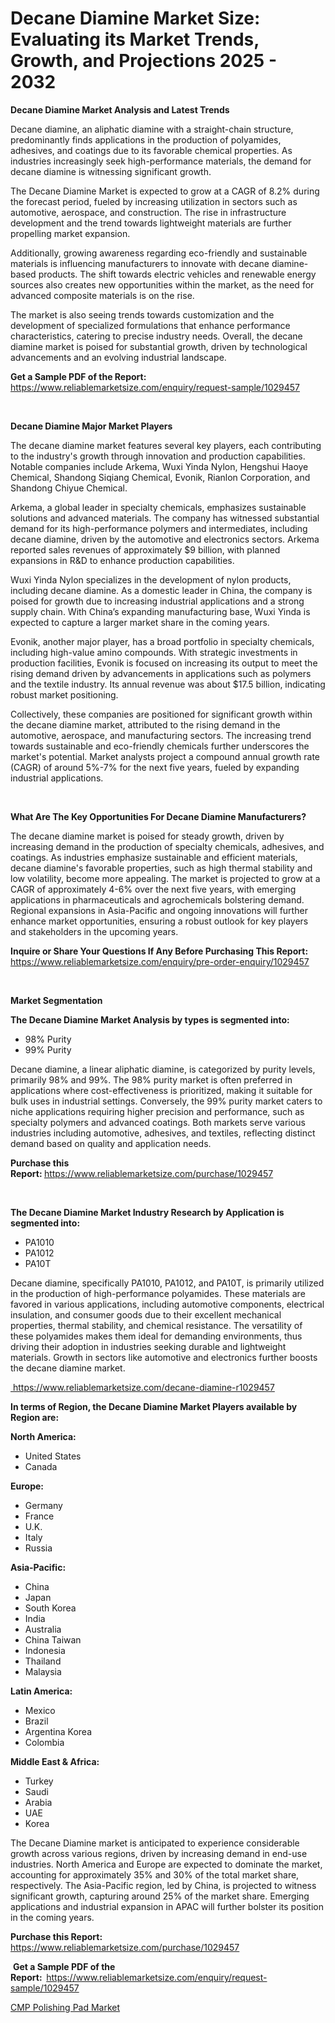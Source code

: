<p><h1>Decane Diamine Market Size: Evaluating its Market Trends, Growth, and Projections 2025 - 2032</h1></p><p><strong>Decane Diamine Market Analysis and Latest Trends</strong></p>
<p><p>Decane diamine, an aliphatic diamine with a straight-chain structure, predominantly finds applications in the production of polyamides, adhesives, and coatings due to its favorable chemical properties. As industries increasingly seek high-performance materials, the demand for decane diamine is witnessing significant growth. </p><p>The Decane Diamine Market is expected to grow at a CAGR of 8.2% during the forecast period, fueled by increasing utilization in sectors such as automotive, aerospace, and construction. The rise in infrastructure development and the trend towards lightweight materials are further propelling market expansion.</p><p>Additionally, growing awareness regarding eco-friendly and sustainable materials is influencing manufacturers to innovate with decane diamine-based products. The shift towards electric vehicles and renewable energy sources also creates new opportunities within the market, as the need for advanced composite materials is on the rise. </p><p>The market is also seeing trends towards customization and the development of specialized formulations that enhance performance characteristics, catering to precise industry needs. Overall, the decane diamine market is poised for substantial growth, driven by technological advancements and an evolving industrial landscape.</p></p>
<p><strong>Get a Sample PDF of the Report:&nbsp;</strong> <a href="https://www.reliablemarketsize.com/enquiry/request-sample/1029457?utm_campaign=3045&utm_medium=2&utm_source=Github&utm_content=ia&utm_term=21032025&utm_id=decane-diamine">https://www.reliablemarketsize.com/enquiry/request-sample/1029457</a></p>
<p>&nbsp;</p>
<p><strong>Decane Diamine Major Market Players</strong></p>
<p><p>The decane diamine market features several key players, each contributing to the industry's growth through innovation and production capabilities. Notable companies include Arkema, Wuxi Yinda Nylon, Hengshui Haoye Chemical, Shandong Siqiang Chemical, Evonik, Rianlon Corporation, and Shandong Chiyue Chemical.</p><p>Arkema, a global leader in specialty chemicals, emphasizes sustainable solutions and advanced materials. The company has witnessed substantial demand for its high-performance polymers and intermediates, including decane diamine, driven by the automotive and electronics sectors. Arkema reported sales revenues of approximately $9 billion, with planned expansions in R&D to enhance production capabilities.</p><p>Wuxi Yinda Nylon specializes in the development of nylon products, including decane diamine. As a domestic leader in China, the company is poised for growth due to increasing industrial applications and a strong supply chain. With China’s expanding manufacturing base, Wuxi Yinda is expected to capture a larger market share in the coming years.</p><p>Evonik, another major player, has a broad portfolio in specialty chemicals, including high-value amino compounds. With strategic investments in production facilities, Evonik is focused on increasing its output to meet the rising demand driven by advancements in applications such as polymers and the textile industry. Its annual revenue was about $17.5 billion, indicating robust market positioning.</p><p>Collectively, these companies are positioned for significant growth within the decane diamine market, attributed to the rising demand in the automotive, aerospace, and manufacturing sectors. The increasing trend towards sustainable and eco-friendly chemicals further underscores the market's potential. Market analysts project a compound annual growth rate (CAGR) of around 5%-7% for the next five years, fueled by expanding industrial applications.</p></p>
<p>&nbsp;</p>
<p><strong>What Are The Key Opportunities For Decane Diamine Manufacturers?</strong></p>
<p><p>The decane diamine market is poised for steady growth, driven by increasing demand in the production of specialty chemicals, adhesives, and coatings. As industries emphasize sustainable and efficient materials, decane diamine's favorable properties, such as high thermal stability and low volatility, become more appealing. The market is projected to grow at a CAGR of approximately 4-6% over the next five years, with emerging applications in pharmaceuticals and agrochemicals bolstering demand. Regional expansions in Asia-Pacific and ongoing innovations will further enhance market opportunities, ensuring a robust outlook for key players and stakeholders in the upcoming years.</p></p>
<p><strong>Inquire or Share Your Questions If Any Before Purchasing This Report:</strong> <a href="https://www.reliablemarketsize.com/enquiry/pre-order-enquiry/1029457?utm_campaign=3045&utm_medium=2&utm_source=Github&utm_content=ia&utm_term=21032025&utm_id=decane-diamine">https://www.reliablemarketsize.com/enquiry/pre-order-enquiry/1029457</a></p>
<p>&nbsp;</p>
<p><strong>Market Segmentation</strong></p>
<p><strong>The Decane Diamine Market Analysis by types is segmented into:</strong></p>
<p><ul><li>98% Purity</li><li>99% Purity</li></ul></p>
<p><p>Decane diamine, a linear aliphatic diamine, is categorized by purity levels, primarily 98% and 99%. The 98% purity market is often preferred in applications where cost-effectiveness is prioritized, making it suitable for bulk uses in industrial settings. Conversely, the 99% purity market caters to niche applications requiring higher precision and performance, such as specialty polymers and advanced coatings. Both markets serve various industries including automotive, adhesives, and textiles, reflecting distinct demand based on quality and application needs.</p></p>
<p><strong>Purchase this Report:&nbsp;</strong><a href="https://www.reliablemarketsize.com/purchase/1029457?utm_campaign=3045&utm_medium=2&utm_source=Github&utm_content=ia&utm_term=21032025&utm_id=decane-diamine">https://www.reliablemarketsize.com/purchase/1029457</a></p>
<p>&nbsp;</p>
<p><strong>The Decane Diamine Market Industry Research by Application is segmented into:</strong></p>
<p><ul><li>PA1010</li><li>PA1012</li><li>PA10T</li></ul></p>
<p><p>Decane diamine, specifically PA1010, PA1012, and PA10T, is primarily utilized in the production of high-performance polyamides. These materials are favored in various applications, including automotive components, electrical insulation, and consumer goods due to their excellent mechanical properties, thermal stability, and chemical resistance. The versatility of these polyamides makes them ideal for demanding environments, thus driving their adoption in industries seeking durable and lightweight materials. Growth in sectors like automotive and electronics further boosts the decane diamine market.</p></p>
<p><a href="https://www.reliablemarketsize.com/decane-diamine-r1029457?utm_campaign=3045&utm_medium=2&utm_source=Github&utm_content=ia&utm_term=21032025&utm_id=decane-diamine">&nbsp;https://www.reliablemarketsize.com/decane-diamine-r1029457</a></p>
<p><strong>In terms of Region, the Decane Diamine Market Players available by Region are:</strong></p>
<p>
    <p> <strong> North America: </strong>
        <ul>
            <li>United States</li>
            <li>Canada</li>
        </ul>
        </p> 
    <p> <strong> Europe: </strong>
        <ul>
            <li>Germany</li>
            <li>France</li>
            <li>U.K.</li>
            <li>Italy</li>
            <li>Russia</li>
        </ul>
        </p> 
    <p> <strong> Asia-Pacific: </strong>
        <ul>
            <li>China</li>
            <li>Japan</li>
            <li>South Korea</li>
            <li>India</li>
            <li>Australia</li>
            <li>China Taiwan</li>
            <li>Indonesia</li>
            <li>Thailand</li>
            <li>Malaysia</li>
        </ul>
        </p> 
    <p> <strong> Latin America: </strong>
        <ul>
            <li>Mexico</li>
            <li>Brazil</li>
            <li>Argentina Korea</li>
            <li>Colombia</li>
        </ul>
        </p> 
    <p> <strong> Middle East & Africa: </strong>
        <ul>
            <li>Turkey</li>
            <li>Saudi</li>
            <li>Arabia</li>
            <li>UAE</li>
            <li>Korea</li>
        </ul>
    </p>
    </p>
<p><p>The Decane Diamine market is anticipated to experience considerable growth across various regions, driven by increasing demand in end-use industries. North America and Europe are expected to dominate the market, accounting for approximately 35% and 30% of the total market share, respectively. The Asia-Pacific region, led by China, is projected to witness significant growth, capturing around 25% of the market share. Emerging applications and industrial expansion in APAC will further bolster its position in the coming years.</p></p>
<p><strong>Purchase this Report: </strong><a href="https://www.reliablemarketsize.com/purchase/1029457?utm_campaign=3045&utm_medium=2&utm_source=Github&utm_content=ia&utm_term=21032025&utm_id=decane-diamine">https://www.reliablemarketsize.com/purchase/1029457</a></p>
<p>&nbsp;<strong>Get a Sample PDF of the Report:&nbsp;&nbsp;</strong><a href="https://www.reliablemarketsize.com/enquiry/request-sample/1029457?utm_campaign=3045&utm_medium=2&utm_source=Github&utm_content=ia&utm_term=21032025&utm_id=decane-diamine">https://www.reliablemarketsize.com/enquiry/request-sample/1029457</a></p>
<p><strong></strong></p>
<p><p><a href="https://github.com/azetehhasle/Market-Research-Report-List-1/blob/main/cmp-polishing-pad-market.md?utm_campaign=3045&utm_medium=2&utm_source=Github&utm_content=ia&utm_term=21032025&utm_id=decane-diamine">CMP Polishing Pad Market</a></p></p>